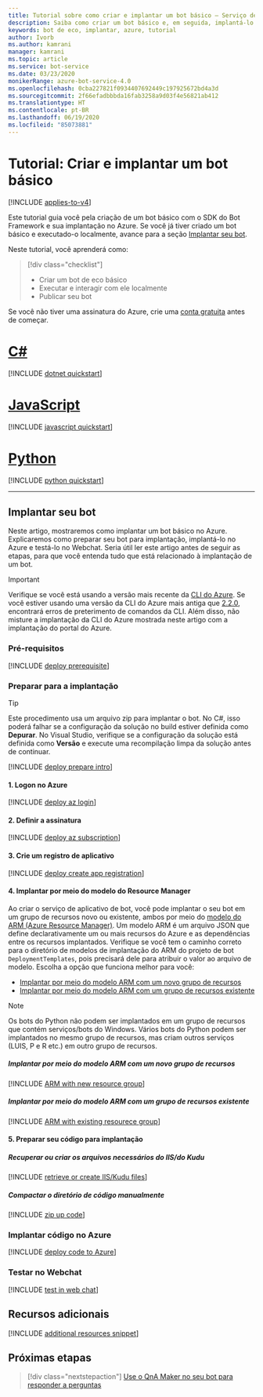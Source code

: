 ```yaml
---
title: Tutorial sobre como criar e implantar um bot básico – Serviço de Bot
description: Saiba como criar um bot básico e, em seguida, implantá-lo no Azure.
keywords: bot de eco, implantar, azure, tutorial
author: Ivorb
ms.author: kamrani
manager: kamrani
ms.topic: article
ms.service: bot-service
ms.date: 03/23/2020
monikerRange: azure-bot-service-4.0
ms.openlocfilehash: 0cba227821f0934407692449c197925672bd4a3d
ms.sourcegitcommit: 2f66efadbbbda16fab3258a9d03f4e56821ab412
ms.translationtype: HT
ms.contentlocale: pt-BR
ms.lasthandoff: 06/19/2020
ms.locfileid: "85073881"
---
```

# <a name="tutorial-create-and-deploy-a-basic-bot"></a>Tutorial: Criar e implantar um bot básico

[!INCLUDE [applies-to-v4](../includes/applies-to.md)]

Este tutorial guia você pela criação de um bot básico com o SDK do Bot Framework e sua implantação no Azure. Se você já tiver criado um bot básico e executado-o localmente, avance para a seção [Implantar seu bot](#deploy-your-bot).

Neste tutorial, você aprenderá como:

> [!div class="checklist"]
> * Criar um bot de eco básico
> * Executar e interagir com ele localmente
> * Publicar seu bot

Se você não tiver uma assinatura do Azure, crie uma [conta gratuita](https://azure.microsoft.com/free/?WT.mc_id=A261C142F) antes de começar.

# <a name="c"></a>[C#](#tab/csharp)

[!INCLUDE [dotnet quickstart](~/includes/quickstart-dotnet.md)]

# <a name="javascript"></a>[JavaScript](#tab/javascript)

[!INCLUDE [javascript quickstart](~/includes/quickstart-javascript.md)]

# <a name="python"></a>[Python](#tab/python)

[!INCLUDE [python quickstart](~/includes/quickstart-python.md)]

---

## <a name="deploy-your-bot"></a>Implantar seu bot

Neste artigo, mostraremos como implantar um bot básico no Azure. Explicaremos como preparar seu bot para implantação, implantá-lo no Azure e testá-lo no Webchat. Seria útil ler este artigo antes de seguir as etapas, para que você entenda tudo que está relacionado à implantação de um bot.

> [!IMPORTANT]
> Verifique se você está usando a versão mais recente da [CLI do Azure](https://docs.microsoft.com/cli/azure/?view=azure-cli-latest). Se você estiver usando uma versão da CLI do Azure mais antiga que [2.2.0](https://github.com/MicrosoftDocs/azure-docs-cli/blob/master/docs-ref-conceptual/release-notes-azure-cli.md#march-10-2020), encontrará erros de preterimento de comandos da CLI. Além disso, não misture a implantação da CLI do Azure mostrada neste artigo com a implantação do portal do Azure.

### <a name="prerequisites"></a>Pré-requisitos

[!INCLUDE [deploy prerequisite](~/includes/deploy/snippet-prerequisite.md)]

### <a name="prepare-for-deployment"></a>Preparar para a implantação

> [!TIP]
> Este procedimento usa um arquivo zip para implantar o bot. No C#, isso poderá falhar se a configuração da solução no build estiver definida como **Depurar**.
> No Visual Studio, verifique se a configuração da solução está definida como **Versão** e execute uma recompilação limpa da solução antes de continuar.

[!INCLUDE [deploy prepare intro](~/includes/deploy/snippet-prepare-deploy-intro.md)]

#### <a name="1-login-to-azure"></a>1. Logon no Azure

[!INCLUDE [deploy az login](~/includes/deploy/snippet-az-login.md)]

#### <a name="2-set-the-subscription"></a>2. Definir a assinatura

[!INCLUDE [deploy az subscription](~/includes/deploy/snippet-az-set-subscription.md)]

#### <a name="3-create-an-app-registration"></a>3. Crie um registro de aplicativo

[!INCLUDE [deploy create app registration](~/includes/deploy/snippet-create-app-registration.md)]

#### <a name="4-deploy-via-arm-template"></a>4. Implantar por meio do modelo do Resource Manager

Ao criar o serviço de aplicativo de bot, você pode implantar o seu bot em um grupo de recursos novo ou existente, ambos por meio do [modelo do ARM (Azure Resource Manager)](https://docs.microsoft.com/azure/azure-resource-manager/templates/overview). Um modelo ARM é um arquivo JSON que define declarativamente um ou mais recursos do Azure e as dependências entre os recursos implantados. Verifique se você tem o caminho correto para o diretório de modelos de implantação do ARM do projeto de bot `DeploymentTemplates`, pois precisará dele para atribuir o valor ao arquivo de modelo. Escolha a opção que funciona melhor para você:

* [Implantar por meio do modelo ARM com um novo grupo de recursos](#deploy-via-arm-template-with-new-resource-group)
* [Implantar por meio do modelo ARM com um grupo de recursos existente](#deploy-via-arm-template-with-existing-resource-group)

> [!NOTE]
> Os bots do Python não podem ser implantados em um grupo de recursos que contém serviços/bots do Windows.  Vários bots do Python podem ser implantados no mesmo grupo de recursos, mas criam outros serviços (LUIS, P e R etc.) em outro grupo de recursos.

##### <a name="deploy-via-arm-template-with-new-resource-group"></a>**Implantar por meio do modelo ARM com um novo grupo de recursos**

[!INCLUDE [ARM with new resource group](~/includes/deploy/snippet-ARM-new-resource-group.md)]

##### <a name="deploy-via-arm-template-with-existing-resource-group"></a>**Implantar por meio do modelo ARM com um grupo de recursos existente**

[!INCLUDE [ARM with existing resourece group](~/includes/deploy/snippet-ARM-existing-resource-group.md)]

#### <a name="5-prepare-your-code-for-deployment"></a>5. Preparar seu código para implantação

##### <a name="retrieve-or-create-necessary-iiskudu-files"></a>**Recuperar ou criar os arquivos necessários do IIS/do Kudu**

[!INCLUDE [retrieve or create IIS/Kudu files](~/includes/deploy/snippet-IIS-Kudu-files.md)]

##### <a name="zip-up-the-code-directory-manually"></a>**Compactar o diretório de código manualmente**

[!INCLUDE [zip up code](~/includes/deploy/snippet-zip-code.md)]

### <a name="deploy-code-to-azure"></a>Implantar código no Azure

[!INCLUDE [deploy code to Azure](~/includes/deploy/snippet-deploy-code-to-az.md)]

### <a name="test-in-web-chat"></a>Testar no Webchat

[!INCLUDE [test in web chat](~/includes/deploy/snippet-test-in-web-chat.md)]

## <a name="additional-resources"></a>Recursos adicionais

[!INCLUDE [additional resources snippet](~/includes/deploy/snippet-additional-resources.md)]

## <a name="next-steps"></a>Próximas etapas

> [!div class="nextstepaction"]
> [Use o QnA Maker no seu bot para responder a perguntas](bot-builder-tutorial-add-qna.md)